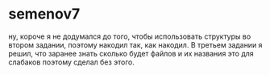 # semenov7
ну, короче я не додумался до того, чтобы использовать структуры во втором задании, поэтому накодил так, как накодил. В третьем задании я решил, что заранее знать сколько 
будет файлов и их названия это для слабаков поэтому сделал без этого.
